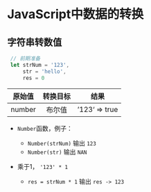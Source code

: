 # JavaScript中数据的转换

## 字符串转数值

```javascript
 // 前期准备
 let strNum = '123',
     str = 'hello',
     res = 0
```

| 原始值 | 转换目标 | 结果 |
| :-:|:-:|:-:|
| number | 布尔值 | ’123‘ => true
* `Number`函数，例子：
    * `Number(strNum)` 输出 `123`
    * `Number(str)` 输出 `NAN`

* 乘于1， `'123' * 1`
    * `res = strNum * 1` 输出 `res -> 123`

